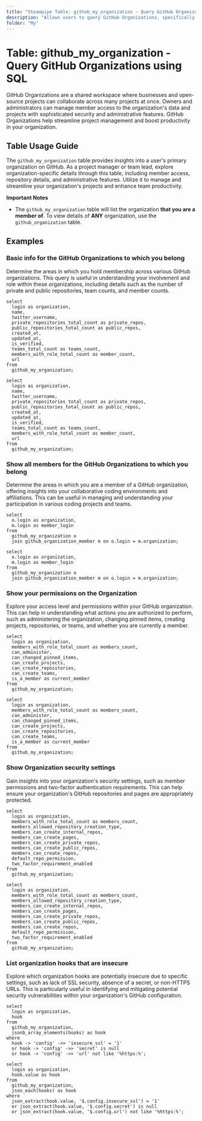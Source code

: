 ```yaml
---
title: "Steampipe Table: github_my_organization - Query GitHub Organizations using SQL"
description: "Allows users to query GitHub Organizations, specifically details about a user's primary organization on GitHub. This table provides insights into the organization's details, members, teams, repositories, and more."
folder: "My"
---
```


# Table: github_my_organization - Query GitHub Organizations using SQL

GitHub Organizations are a shared workspace where businesses and open-source projects can collaborate across many projects at once. Owners and administrators can manage member access to the organization's data and projects with sophisticated security and administrative features. GitHub Organizations help streamline project management and boost productivity in your organization.

## Table Usage Guide

The `github_my_organization` table provides insights into a user's primary organization on GitHub. As a project manager or team lead, explore organization-specific details through this table, including member access, repository details, and administrative features. Utilize it to manage and streamline your organization's projects and enhance team productivity.

**Important Notes**
- The `github_my_organization` table will list the organization **that you are a member of**. To view details of **ANY** organization, use the `github_organization` table.

## Examples

### Basic info for the GitHub Organizations to which you belong
Determine the areas in which you hold membership across various GitHub organizations. This query is useful in understanding your involvement and role within these organizations, including details such as the number of private and public repositories, team counts, and member counts.

```sql+postgres
select
  login as organization,
  name,
  twitter_username,
  private_repositories_total_count as private_repos,
  public_repositories_total_count as public_repos,
  created_at,
  updated_at,
  is_verified,
  teams_total_count as teams_count,
  members_with_role_total_count as member_count,
  url
from
  github_my_organization;
```

```sql+sqlite
select
  login as organization,
  name,
  twitter_username,
  private_repositories_total_count as private_repos,
  public_repositories_total_count as public_repos,
  created_at,
  updated_at,
  is_verified,
  teams_total_count as teams_count,
  members_with_role_total_count as member_count,
  url
from
  github_my_organization;
```

### Show all members for the GitHub Organizations to which you belong
Determine the areas in which you are a member of a GitHub organization, offering insights into your collaborative coding environments and affiliations. This can be useful in managing and understanding your participation in various coding projects and teams.

```sql+postgres
select
  o.login as organization,
  m.login as member_login
from
  github_my_organization o
  join github_organization_member m on o.login = m.organization;
```

```sql+sqlite
select
  o.login as organization,
  m.login as member_login
from
  github_my_organization o
  join github_organization_member m on o.login = m.organization;
```

### Show your permissions on the Organization
Explore your access level and permissions within your GitHub organization. This can help in understanding what actions you are authorized to perform, such as administering the organization, changing pinned items, creating projects, repositories, or teams, and whether you are currently a member.

```sql+postgres
select
  login as organization,
  members_with_role_total_count as members_count,
  can_administer,
  can_changed_pinned_items,
  can_create_projects,
  can_create_repositories,
  can_create_teams,
  is_a_member as current_member
from
  github_my_organization;
```

```sql+sqlite
select
  login as organization,
  members_with_role_total_count as members_count,
  can_administer,
  can_changed_pinned_items,
  can_create_projects,
  can_create_repositories,
  can_create_teams,
  is_a_member as current_member
from
  github_my_organization;
```

### Show Organization security settings
Gain insights into your organization's security settings, such as member permissions and two-factor authentication requirements. This can help ensure your organization's GitHub repositories and pages are appropriately protected.

```sql+postgres
select
  login as organization,
  members_with_role_total_count as members_count,
  members_allowed_repository_creation_type,
  members_can_create_internal_repos,
  members_can_create_pages,
  members_can_create_private_repos,
  members_can_create_public_repos,
  members_can_create_repos,
  default_repo_permission,
  two_factor_requirement_enabled
from
  github_my_organization;
```

```sql+sqlite
select
  login as organization,
  members_with_role_total_count as members_count,
  members_allowed_repository_creation_type,
  members_can_create_internal_repos,
  members_can_create_pages,
  members_can_create_private_repos,
  members_can_create_public_repos,
  members_can_create_repos,
  default_repo_permission,
  two_factor_requirement_enabled
from
  github_my_organization;
```

### List organization hooks that are insecure
Explore which organization hooks are potentially insecure due to specific settings, such as lack of SSL security, absence of a secret, or non-HTTPS URLs. This is particularly useful in identifying and mitigating potential security vulnerabilities within your organization's GitHub configuration.

```sql+postgres
select
  login as organization,
  hook
from
  github_my_organization,
  jsonb_array_elements(hooks) as hook
where
  hook -> 'config' ->> 'insecure_ssl' = '1'
  or hook -> 'config' ->> 'secret' is null
  or hook -> 'config' ->> 'url' not like '%https:%';
```

```sql+sqlite
select
  login as organization,
  hook.value as hook
from
  github_my_organization,
  json_each(hooks) as hook
where
  json_extract(hook.value, '$.config.insecure_ssl') = '1'
  or json_extract(hook.value, '$.config.secret') is null
  or json_extract(hook.value, '$.config.url') not like '%https:%';
```